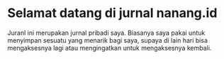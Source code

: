 # Selamat datang di jurnal nanang.id

Juranl ini merupakan jurnal pribadi saya. Biasanya saya pakai untuk menyimpan sesuatu yang menarik bagi saya, supaya di lain hari bisa mengaksesnya lagi atau mengingatkan untuk mengaksesnya kembali.
